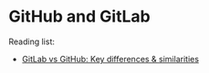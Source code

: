# GitHub and GitLab

Reading list:

* [GitLab vs GitHub: Key differences & similarities](https://usersnap.com/blog/gitlab-github/)
